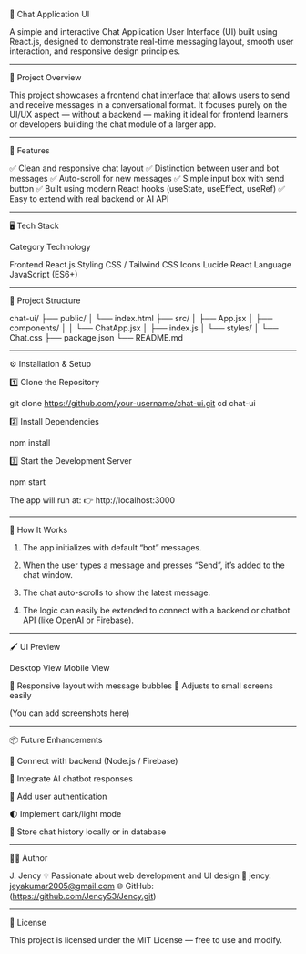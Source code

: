💬 Chat Application UI

A simple and interactive Chat Application User Interface (UI) built using React.js, designed to demonstrate real-time messaging layout, smooth user interaction, and responsive design principles.


---

🚀 Project Overview

This project showcases a frontend chat interface that allows users to send and receive messages in a conversational format. It focuses purely on the UI/UX aspect — without a backend — making it ideal for frontend learners or developers building the chat module of a larger app.


---

🧩 Features

✅ Clean and responsive chat layout
✅ Distinction between user and bot messages
✅ Auto-scroll for new messages
✅ Simple input box with send button
✅ Built using modern React hooks (useState, useEffect, useRef)
✅ Easy to extend with real backend or AI API


---

🖥️ Tech Stack

Category	Technology

Frontend	React.js
Styling	CSS / Tailwind CSS
Icons	Lucide React
Language	JavaScript (ES6+)



---

📁 Project Structure

chat-ui/
├── public/
│   └── index.html
├── src/
│   ├── App.jsx
│   ├── components/
│   │   └── ChatApp.jsx
│   ├── index.js
│   └── styles/
│       └── Chat.css
├── package.json
└── README.md


---

⚙️ Installation & Setup

1️⃣ Clone the Repository

git clone https://github.com/your-username/chat-ui.git
cd chat-ui

2️⃣ Install Dependencies

npm install

3️⃣ Start the Development Server

npm start

The app will run at:
👉 http://localhost:3000


---

🧠 How It Works

1. The app initializes with default “bot” messages.


2. When the user types a message and presses “Send”, it’s added to the chat window.


3. The chat auto-scrolls to show the latest message.


4. The logic can easily be extended to connect with a backend or chatbot API (like OpenAI or Firebase).




---

🖌️ UI Preview

Desktop View	Mobile View

💬 Responsive layout with message bubbles	📱 Adjusts to small screens easily


(You can add screenshots here)


---

📦 Future Enhancements

🔗 Connect with backend (Node.js / Firebase)

🤖 Integrate AI chatbot responses

💬 Add user authentication

🌓 Implement dark/light mode

📅 Store chat history locally or in database



---

🧑‍💻 Author

J. Jency
💡 Passionate about web development and UI design
📧 jency. jeyakumar2005@gmail.com
🌐 GitHub:(https://github.com/Jency53/Jency.git) 


---

🪪 License

This project is licensed under the MIT License — free to use and modify.
